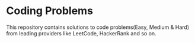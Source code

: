 # Coding Problems
This repository contains solutions to code problems(Easy, Medium & Hard) from leading providers like LeetCode, HackerRank and so on.
